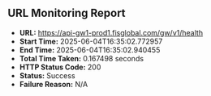 ## URL Monitoring Report

- **URL:** https://api-gw1-prod1.fisglobal.com/gw/v1/health
- **Start Time:** 2025-06-04T16:35:02.772957
- **End Time:** 2025-06-04T16:35:02.940455
- **Total Time Taken:** 0.167498 seconds
- **HTTP Status Code:** 200
- **Status:** Success
- **Failure Reason:** N/A
